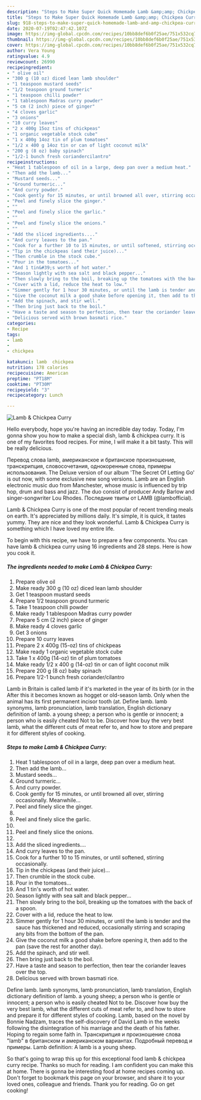```yaml
---
description: "Steps to Make Super Quick Homemade Lamb &amp;amp; Chickpea Curry"
title: "Steps to Make Super Quick Homemade Lamb &amp;amp; Chickpea Curry"
slug: 918-steps-to-make-super-quick-homemade-lamb-and-amp-chickpea-curry
date: 2020-07-19T02:47:42.107Z
image: https://img-global.cpcdn.com/recipes/10bb8def6b0f25ae/751x532cq70/lamb-chickpea-curry-recipe-main-photo.jpg
thumbnail: https://img-global.cpcdn.com/recipes/10bb8def6b0f25ae/751x532cq70/lamb-chickpea-curry-recipe-main-photo.jpg
cover: https://img-global.cpcdn.com/recipes/10bb8def6b0f25ae/751x532cq70/lamb-chickpea-curry-recipe-main-photo.jpg
author: Vera Young
ratingvalue: 4.9
reviewcount: 26990
recipeingredient:
- " olive oil"
- "300 g (10 oz) diced lean lamb shoulder"
- "1 teaspoon mustard seeds"
- "1/2 teaspoon ground turmeric"
- "1 teaspoon chilli powder"
- "1 tablespoon Madras curry powder"
- "5 cm (2 inch) piece of ginger"
- "4 cloves garlic"
- "3 onions"
- "10 curry leaves"
- "2 x 400g 15oz tins of chickpeas"
- "1 organic vegetable stock cube"
- "1 x 400g 14oz tin of plum tomatoes"
- "1/2 x 400 g 14oz tin or can of light coconut milk"
- "200 g (8 oz) baby spinach"
- "1/2-1 bunch fresh coriandercilantro"
recipeinstructions:
- "Heat 1 tablespoon of oil in a large, deep pan over a medium heat."
- "Then add the lamb..."
- "Mustard seeds..."
- "Ground turmeric..."
- "And curry powder."
- "Cook gently for 15 minutes, or until browned all over, stirring occasionally. Meanwhile..."
- "Peel and finely slice the ginger."
- ""
- "Peel and finely slice the garlic."
- ""
- "Peel and finely slice the onions."
- ""
- "Add the sliced ingredients...."
- "And curry leaves to the pan."
- "Cook for a further 10 to 15 minutes, or until softened, stirring occasionally."
- "Tip in the chickpeas (and their juice)..."
- "Then crumble in the stock cube."
- "Pour in the tomatoes..."
- "And 1 tin&#39;s worth of hot water."
- "Season lightly with sea salt and black pepper..."
- "Then slowly bring to the boil, breaking up the tomatoes with the back of a spoon."
- "Cover with a lid, reduce the heat to low."
- "Simmer gently for 1 hour 30 minutes, or until the lamb is tender and the sauce has thickened and reduced, occasionally stirring and scraping any bits from the bottom of the pan."
- "Give the coconut milk a good shake before opening it, then add to the pan (save the rest for another day)."
- "Add the spinach, and stir well."
- "Then bring just back to the boil."
- "Have a taste and season to perfection, then tear the coriander leaves over the top."
- "Delicious served with brown basmati rice."
categories:
- Recipe
tags:
- lamb
- 
- chickpea

katakunci: lamb  chickpea 
nutrition: 178 calories
recipecuisine: American
preptime: "PT18M"
cooktime: "PT30M"
recipeyield: "3"
recipecategory: Lunch

---
```



![Lamb &amp; Chickpea Curry](https://img-global.cpcdn.com/recipes/10bb8def6b0f25ae/751x532cq70/lamb-chickpea-curry-recipe-main-photo.jpg)

Hello everybody, hope you're having an incredible day today. Today, I'm gonna show you how to make a special dish, lamb &amp; chickpea curry. It is one of my favorites food recipes. For mine, I will make it a bit tasty. This will be really delicious.

Перевод слова lamb, американское и британское произношение, транскрипция, словосочетания, однокоренные слова, примеры использования. The Deluxe version of our album &#39;The Secret Of Letting Go&#39; is out now, with some exclusive new song versions. Lamb are an English electronic music duo from Manchester, whose music is influenced by trip hop, drum and bass and jazz. The duo consist of producer Andy Barlow and singer-songwriter Lou Rhodes. Последние твиты от LAMB (@lambofficial).

Lamb &amp; Chickpea Curry is one of the most popular of recent trending meals on earth. It's appreciated by millions daily. It's simple, it is quick, it tastes yummy. They are nice and they look wonderful. Lamb &amp; Chickpea Curry is something which I have loved my entire life.


To begin with this recipe, we have to prepare a few components. You can have lamb &amp; chickpea curry using 16 ingredients and 28 steps. Here is how you cook it.

<!--inarticleads1-->

##### The ingredients needed to make Lamb &amp; Chickpea Curry:

1. Prepare  olive oil
1. Make ready 300 g (10 oz) diced lean lamb shoulder
1. Get 1 teaspoon mustard seeds
1. Prepare 1/2 teaspoon ground turmeric
1. Take 1 teaspoon chilli powder
1. Make ready 1 tablespoon Madras curry powder
1. Prepare 5 cm (2 inch) piece of ginger
1. Make ready 4 cloves garlic
1. Get 3 onions
1. Prepare 10 curry leaves
1. Prepare 2 x 400g (15-oz) tins of chickpeas
1. Make ready 1 organic vegetable stock cube
1. Take 1 x 400g (14-oz) tin of plum tomatoes
1. Make ready 1/2 x 400 g (14-oz) tin or can of light coconut milk
1. Prepare 200 g (8 oz) baby spinach
1. Prepare 1/2-1 bunch fresh coriander/cilantro


Lamb in Britain is called lamb if it&#39;s marketed in the year of its birth (or in the After this it becomes known as hogget or old-season lamb. Only when the animal has its first permanent incisor tooth (at. Define lamb. lamb synonyms, lamb pronunciation, lamb translation, English dictionary definition of lamb. a young sheep; a person who is gentle or innocent; a person who is easily cheated Not to be. Discover how buy the very best lamb, what the different cuts of meat refer to, and how to store and prepare it for different styles of cooking. 

<!--inarticleads2-->

##### Steps to make Lamb &amp; Chickpea Curry:

1. Heat 1 tablespoon of oil in a large, deep pan over a medium heat.
1. Then add the lamb...
1. Mustard seeds...
1. Ground turmeric...
1. And curry powder.
1. Cook gently for 15 minutes, or until browned all over, stirring occasionally. Meanwhile...
1. Peel and finely slice the ginger.
1. 
1. Peel and finely slice the garlic.
1. 
1. Peel and finely slice the onions.
1. 
1. Add the sliced ingredients....
1. And curry leaves to the pan.
1. Cook for a further 10 to 15 minutes, or until softened, stirring occasionally.
1. Tip in the chickpeas (and their juice)...
1. Then crumble in the stock cube.
1. Pour in the tomatoes...
1. And 1 tin&#39;s worth of hot water.
1. Season lightly with sea salt and black pepper...
1. Then slowly bring to the boil, breaking up the tomatoes with the back of a spoon.
1. Cover with a lid, reduce the heat to low.
1. Simmer gently for 1 hour 30 minutes, or until the lamb is tender and the sauce has thickened and reduced, occasionally stirring and scraping any bits from the bottom of the pan.
1. Give the coconut milk a good shake before opening it, then add to the pan (save the rest for another day).
1. Add the spinach, and stir well.
1. Then bring just back to the boil.
1. Have a taste and season to perfection, then tear the coriander leaves over the top.
1. Delicious served with brown basmati rice.


Define lamb. lamb synonyms, lamb pronunciation, lamb translation, English dictionary definition of lamb. a young sheep; a person who is gentle or innocent; a person who is easily cheated Not to be. Discover how buy the very best lamb, what the different cuts of meat refer to, and how to store and prepare it for different styles of cooking. Lamb, based on the novel by Bonnie Nadzam, traces the self-discovery of David Lamb in the weeks following the disintegration of his marriage and the death of his father. Hoping to regain some faith in. Транскрипция и произношение слова &#34;lamb&#34; в британском и американском вариантах. Подробный перевод и примеры. Lamb definition: A lamb is a young sheep. 

So that's going to wrap this up for this exceptional food lamb &amp; chickpea curry recipe. Thanks so much for reading. I am confident you can make this at home. There is gonna be interesting food at home recipes coming up. Don't forget to bookmark this page on your browser, and share it to your loved ones, colleague and friends. Thank you for reading. Go on get cooking!
